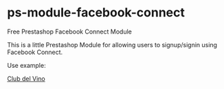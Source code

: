 ps-module-facebook-connect
==========================

Free Prestashop Facebook Connect Module

This is a little Prestashop Module for allowing users to signup/signin using Facebook Connect.

Use example:

[Club del Vino](http://www.clubbuenvino.com)
